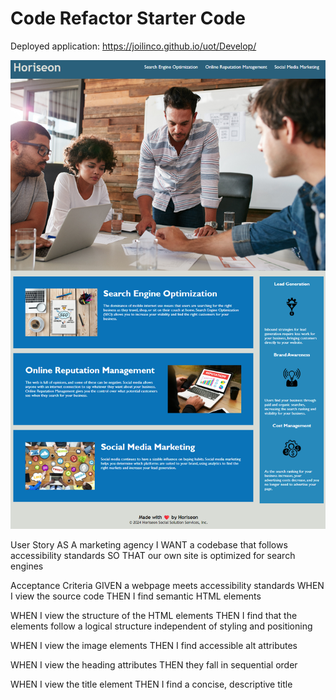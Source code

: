 # Code Refactor Starter Code

Deployed application: https://joilinco.github.io/uot/Develop/

![Screenshot of refactored Horiseon page](image.png)

User Story
AS A marketing agency
I WANT a codebase that follows accessibility standards
SO THAT our own site is optimized for search engines

Acceptance Criteria
GIVEN a webpage meets accessibility standards
WHEN I view the source code
THEN I find semantic HTML elements

WHEN I view the structure of the HTML elements
THEN I find that the elements follow a logical structure independent of styling and positioning

WHEN I view the image elements
THEN I find accessible alt attributes

WHEN I view the heading attributes
THEN they fall in sequential order

WHEN I view the title element
THEN I find a concise, descriptive title